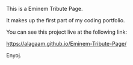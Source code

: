 This is a Eminem Tribute Page.

It makes up the first part of my coding portfolio.

You can see this project live at the following link:

https://alagaam.github.io/Eminem-Tribute-Page/

Enyoj.